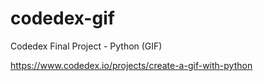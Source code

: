 # codedex-gif
Codedex Final Project - Python (GIF)

https://www.codedex.io/projects/create-a-gif-with-python
